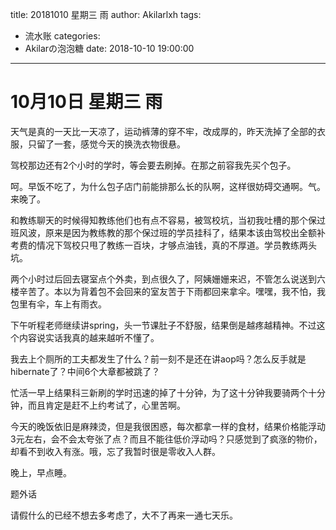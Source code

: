 title: 20181010 星期三 雨
author: Akilarlxh
tags:
  - 流水账
categories:
  - Akilarの泡泡糖
date: 2018-10-10 19:00:00
---
# 10月10日 星期三 雨

天气是真的一天比一天凉了，运动裤薄的穿不牢，改成厚的，昨天洗掉了全部的衣服，只留了一套，感觉今天的换洗衣物很悬。

驾校那边还有2个小时的学时，等会要去刷掉。在那之前容我先买个包子。

呵。早饭不吃了，为什么包子店门前能排那么长的队啊，这样很妨碍交通啊。气。来晚了。

和教练聊天的时候得知教练他们也有点不容易，被驾校坑，当初我吐槽的那个保过班风波，原来是因为教练教的那个保过班的学员挂科了，结果本该由驾校出全额补考费的情况下驾校只甩了教练一百块，才够点油钱，真的不厚道。学员教练两头坑。

两个小时过后回去寝室点个外卖，到点很久了，阿姨姗姗来迟，不管怎么说送到六楼辛苦了。本以为背着包不会回来的室友苦于下雨都回来拿伞。嘿嘿，我不怕，我包里有伞，车上有雨衣。

下午听程老师继续讲spring，头一节课肚子不舒服，结果倒是越疼越精神。不过这个内容说实话我真的越来越听不懂了。

我去上个厕所的工夫都发生了什么？前一刻不是还在讲aop吗？怎么反手就是hibernate了？中间6个大章都被跳了？

忙活一早上结果科三新刷的学时迅速的掉了十分钟，为了这十分钟我要骑两个十分钟，而且肯定是赶不上约考试了，心里苦啊。

今天的晚饭依旧是麻辣烫，但是我很困惑，每次都拿一样的食材，结果价格能浮动3元左右，会不会太夸张了点？而且不能往低价浮动吗？只感觉到了疯涨的物价，却看不到收入有涨。哦，忘了我暂时很是零收入人群。

晚上，早点睡。

题外话

请假什么的已经不想去多考虑了，大不了再来一通七天乐。